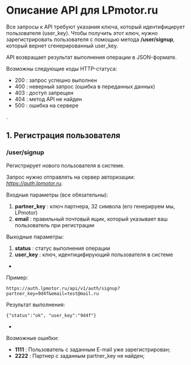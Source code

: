 # Описание API для LPmotor.ru

Все запросы к API требуют указания ключа, который идентифицирует пользователя (user_key).
Чтобы получить этот ключ, нужно зарегистрировать пользователя с помощью метода __/user/signup__, который вернет сгенерированный user_key.

API возвращает результат выполнения операции в JSON-формате.

Возможны следующие коды HTTP-статуса:

* 200 : запрос успешно выполнен
* 400 : неверный запрос (ошибка в переданных данных)
* 403 : доступ запрещен
* 404 : метод API не найден
* 500 : ошибка на сервере

.

## 1. Регистрация пользователя

### /user/signup

Регистрирует нового пользователя в системе.

Запрос нужно отправлять на сервер авторизации: _https://auth.lpmotor.ru_.

Входные параметры (все обязательны):

1. __partner_key__ : ключ партнера, 32 символа (его генерируем мы, LPmotor)
1. __email__ : правильный почтовый ящик, который указывает ваш пользователь при регистрации

Выходные параметры:

1. __status__ : статус выполнения операции
1. __user_key__ : ключ, идентицифирующий пользователя в системе

-

Пример:

    https://auth.lpmotor.ru/api/v1/auth/signup?partner_key=9d4f&email=test@mail.ru

Результат выполнения:

    {"status":"ok", "user_key":"9d4f"}

-

Возможные ошибки:

* __1111__ : Пользователь с заданным E-mail уже зарегистрирован;
* __2222__ : Партнер с заданным partner_key не найден;